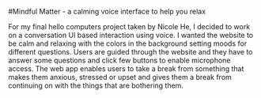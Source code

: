 #Mindful Matter - a calming voice interface to help you relax

For my final hello computers project taken by Nicole He, I decided to work on a conversation UI based interaction using voice. I wanted the website to be calm and relaxing with the colors in the background setting moods for different questions. Users are guided through the website and they have to answer some questions and click few buttons to enable microphone access. 
The web app enables users to take a break from something that makes them anxious, stressed or upset and gives them a break from continuing on with the things that are bothering them. 
